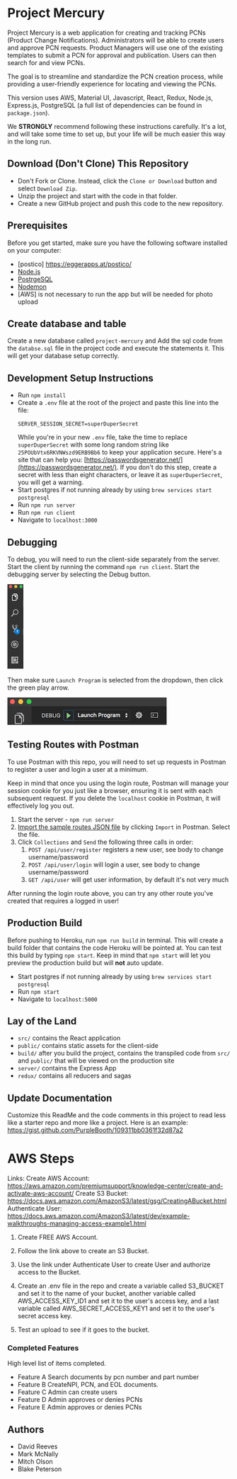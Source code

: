 # Project Mercury

Project Mercury is a web application for creating and tracking PCNs (Product Change Notifications). Administrators will be able to create users and approve PCN requests. Product Managers will use one of the existing templates to submit a PCN for approval and publication. Users can then search for and view PCNs.

The goal is to streamline and standardize the PCN creation process, while providing a user-friendly experience for locating and viewing the PCNs.

This version uses AWS, Material UI, Javascript, React, Redux, Node.js, Express.js, PostgreSQL (a full list of dependencies can be found in `package.json`).

We **STRONGLY** recommend following these instructions carefully. It's a lot, and will take some time to set up, but your life will be much easier this way in the long run.

## Download (Don't Clone) This Repository

* Don't Fork or Clone. Instead, click the `Clone or Download` button and select `Download Zip`.
* Unzip the project and start with the code in that folder.
* Create a new GitHub project and push this code to the new repository.

## Prerequisites

Before you get started, make sure you have the following software installed on your computer:

- [postico] https://eggerapps.at/postico/
- [Node.js](https://nodejs.org/en/)
- [PostrgeSQL](https://www.postgresql.org/)
- [Nodemon](https://nodemon.io/)
- [AWS] is not necessary to run the app but will be needed for photo upload
## Create database and table

Create a new database called `project-mercury` and Add the sql code from the `databse.sql` file in the project code and execute the statements it. This will get your database setup correctly.


## Development Setup Instructions

* Run `npm install`
* Create a `.env` file at the root of the project and paste this line into the file:
    ```
    SERVER_SESSION_SECRET=superDuperSecret
    ```
    While you're in your new `.env` file, take the time to replace `superDuperSecret` with some long random string like `25POUbVtx6RKVNWszd9ERB9Bb6` to keep your application secure. Here's a site that can help you: [https://passwordsgenerator.net/](https://passwordsgenerator.net/). If you don't do this step, create a secret with less than eight characters, or leave it as `superDuperSecret`, you will get a warning.
* Start postgres if not running already by using `brew services start postgresql`
* Run `npm run server`
* Run `npm run client`
* Navigate to `localhost:3000`

## Debugging

To debug, you will need to run the client-side separately from the server. Start the client by running the command `npm run client`. Start the debugging server by selecting the Debug button.

![VSCode Toolbar](documentation/images/vscode-toolbar.png)

Then make sure `Launch Program` is selected from the dropdown, then click the green play arrow.

![VSCode Debug Bar](documentation/images/vscode-debug-bar.png)


## Testing Routes with Postman

To use Postman with this repo, you will need to set up requests in Postman to register a user and login a user at a minimum. 

Keep in mind that once you using the login route, Postman will manage your session cookie for you just like a browser, ensuring it is sent with each subsequent request. If you delete the `localhost` cookie in Postman, it will effectively log you out.

1. Start the server - `npm run server`
2. [Import the sample routes JSON file](./PostmanPrimeSoloRoutes.json) by clicking `Import` in Postman. Select the file.
3. Click `Collections` and `Send` the following three calls in order:
    1. `POST /api/user/register` registers a new user, see body to change username/password
    2. `POST /api/user/login` will login a user, see body to change username/password
    3. `GET /api/user` will get user information, by default it's not very much

After running the login route above, you can try any other route you've created that requires a logged in user!


## Production Build

Before pushing to Heroku, run `npm run build` in terminal. This will create a build folder that contains the code Heroku will be pointed at. You can test this build by typing `npm start`. Keep in mind that `npm start` will let you preview the production build but will **not** auto update.

* Start postgres if not running already by using `brew services start postgresql`
* Run `npm start`
* Navigate to `localhost:5000`

## Lay of the Land

* `src/` contains the React application
* `public/` contains static assets for the client-side
* `build/` after you build the project, contains the transpiled code from `src/` and `public/` that will be viewed on the production site
* `server/` contains the Express App
* `redux/` contains all reducers and sagas


## Update Documentation

Customize this ReadMe and the code comments in this project to read less like a starter repo and more like a project. Here is an example: https://gist.github.com/PurpleBooth/109311bb0361f32d87a2

# AWS Steps


Links:
Create AWS Account: 
    https://aws.amazon.com/premiumsupport/knowledge-center/create-and-activate-aws-account/
Create S3 Bucket:
    https://docs.aws.amazon.com/AmazonS3/latest/gsg/CreatingABucket.html
Authenticate User:
    https://docs.aws.amazon.com/AmazonS3/latest/dev/example-walkthroughs-managing-access-example1.html


1. Create FREE AWS Account.

2. Follow the link above to create an S3 Bucket.

3. Use the link under Authenticate User to create User and authorize access to the Bucket.

4. Create an .env file in the repo and create a variable called S3_BUCKET and set it to the name of your bucket, another variable called AWS_ACCESS_KEY_ID1 and set it to the user's access key, and a last variable called AWS_SECRET_ACCESS_KEY1 and set it to the user's secret access key.

5. Test an upload to see if it goes to the bucket.

### Completed Features

High level list of items completed.

-  Feature A
	Search documents by pcn number and part number
-  Feature B
CreateNPI, PCN, and EOL documents.
-  Feature C
Admin can create users 
-  Feature D
Admin approves or denies PCNs 
-  Feature E
Admin approves or denies PCNs 


## Authors

- David Reeves
- Mark McNally 
- Mitch Olson
- Blake Peterson

